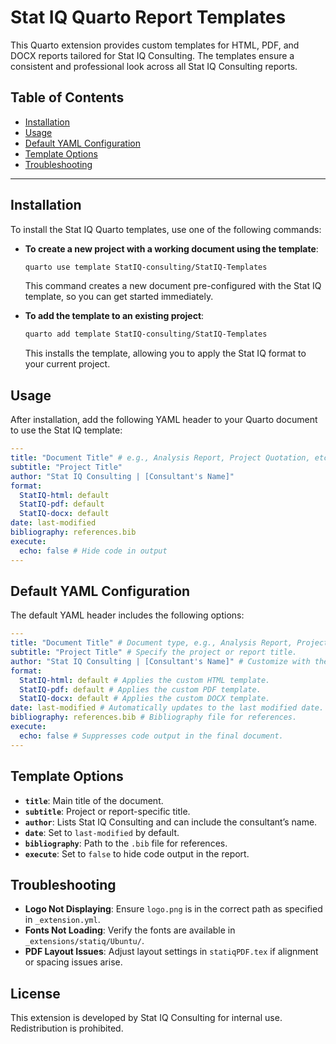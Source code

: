 # Stat IQ Quarto Report Templates

This Quarto extension provides custom templates for HTML, PDF, and DOCX reports tailored for Stat IQ Consulting. The templates ensure a consistent and professional look across all Stat IQ Consulting reports.

## Table of Contents

- [Installation](#installation)
- [Usage](#usage)
- [Default YAML Configuration](#default-yaml-configuration)
- [Template Options](#template-options)
- [Troubleshooting](#troubleshooting)

---

## Installation

To install the Stat IQ Quarto templates, use one of the following commands:

- **To create a new project with a working document using the template**:

  ```bash
  quarto use template StatIQ-consulting/StatIQ-Templates
  ```

  This command creates a new document pre-configured with the Stat IQ template, so you can get started immediately.

- **To add the template to an existing project**:

  ```bash
  quarto add template StatIQ-consulting/StatIQ-Templates
  ```

  This installs the template, allowing you to apply the Stat IQ format to your current project.

## Usage

After installation, add the following YAML header to your Quarto document to use the Stat IQ template:

```yaml
---
title: "Document Title" # e.g., Analysis Report, Project Quotation, etc.
subtitle: "Project Title"
author: "Stat IQ Consulting | [Consultant's Name]"
format:
  StatIQ-html: default
  StatIQ-pdf: default
  StatIQ-docx: default
date: last-modified
bibliography: references.bib
execute:
  echo: false # Hide code in output
---
```

## Default YAML Configuration

The default YAML header includes the following options:

```yaml
---
title: "Document Title" # Document type, e.g., Analysis Report, Project Quotation, etc.
subtitle: "Project Title" # Specify the project or report title.
author: "Stat IQ Consulting | [Consultant's Name]" # Customize with the consultant's name.
format:
  StatIQ-html: default # Applies the custom HTML template.
  StatIQ-pdf: default # Applies the custom PDF template.
  StatIQ-docx: default # Applies the custom DOCX template.
date: last-modified # Automatically updates to the last modified date.
bibliography: references.bib # Bibliography file for references.
execute:
  echo: false # Suppresses code output in the final document.
---
```

## Template Options

- **`title`**: Main title of the document.
- **`subtitle`**: Project or report-specific title.
- **`author`**: Lists Stat IQ Consulting and can include the consultant’s name.
- **`date`**: Set to `last-modified` by default.
- **`bibliography`**: Path to the `.bib` file for references.
- **`execute`**: Set to `false` to hide code output in the report.

## Troubleshooting

- **Logo Not Displaying**: Ensure `logo.png` is in the correct path as specified in `_extension.yml`.
- **Fonts Not Loading**: Verify the fonts are available in `_extensions/statiq/Ubuntu/`.
- **PDF Layout Issues**: Adjust layout settings in `statiqPDF.tex` if alignment or spacing issues arise.

## License

This extension is developed by Stat IQ Consulting for internal use. Redistribution is prohibited.
